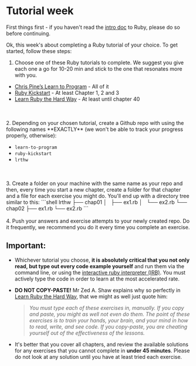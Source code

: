 # Tutorial week

First things first - if you haven't read the [intro doc](ruby.md) to Ruby, please do so before continuing.

Ok, this week's about completing a Ruby tutorial of your choice. To get started, follow these steps:

1. Choose one of these Ruby tutorials to complete. We suggest you give each one a go for 10-20 min and stick to the one that resonates more with you.

  - [Chris Pine’s Learn to Program](https://drive.google.com/file/d/0Bz17qR4zZedib0M5RnRwWFl3MUk/view) - All of it
  - [Ruby Kickstart](https://github.com/JoshCheek/ruby-kickstart) - At least Chapter 1, 2 and 3
  - [Learn Ruby the Hard Way](https://learnrubythehardway.org/book/) - At least until chapter 40
<br>
<br>
2. Depending on your chosen tutorial, create a Github repo with using the following names **EXACTLY** (we won't be able to track your progress properly, otherwise):

  - `learn-to-program`
  - `ruby-kickstart`
  - `lrthw`    
<br>
<br>
3. Create a folder on your machine with the same name as your repo and then, every time you start a new chapter, create a folder for that chapter and a file for each exercise you might do. You'll end up with a directory tree similar to this:
```shell
  lrthw   
  ├── chap01   
  │   ├── ex1.rb  
  │   └── ex2.rb  
  └── chap02  
      ├── ex1.rb  
      └── ex2.rb
```
<br>
<br>
4. Push your answers and exercise attempts to your newly created repo. Do it frequently, we recommend you do it every time you complete an exercise.

## Important:

- Whichever tutorial you choose, **it is absolutely critical that you not only read, but type out every code example yourself** and run them via the command line, or using the [interactive ruby interpreter (IRB)](http://en.wikipedia.org/wiki/Interactive_Ruby_Shell). You must actively type the code in order to learn at the most accelerated rate.

- **DO  NOT COPY-PASTE!** Mr Zed A. Shaw explains why so perfectly in [Learn Ruby the Hard Way](https://learnrubythehardway.org/book/intro.html), that we might as well just quote him:

    >*You must type each of these exercises in, manually. If you copy and paste, you might as well not even do them. The point of these exercises is to train your hands, your brain, and your mind in how to read, write, and see code. If you copy-paste, you are cheating yourself out of the effectiveness of the lessons.*

-  It's better that you cover all chapters, and review the available solutions for any exercises that you cannot complete in **under 45 minutes**. Please do not look at any solution until you have at least tried each exercise.
